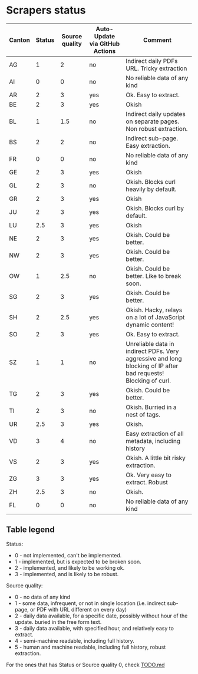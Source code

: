 # Scrapers status

| Canton | Status | Source quality | Auto-Update via GitHub Actions | Comment |
| ------ | ------ | -------------- | ------------------------------ |------- |
| AG     | 1      | 2              | no                             | Indirect daily PDFs URL. Tricky extraction |
| AI     | 0      | 0              | no                             | No reliable data of any kind |
| AR     | 2      | 3              | yes                            | Ok. Easy to extract. |
| BE     | 2      | 3              | yes                            | Okish |
| BL     | 1      | 1.5            | no                             | Indirect daily updates on separate pages. Non robust extraction. |
| BS     | 2      | 2              | no                             | Indirect sub-page. Easy extraction. |
| FR     | 0      | 0              | no                             | No reliable data of any kind |
| GE     | 2      | 3              | yes                            | Okish |
| GL     | 2      | 3              | no                             | Okish. Blocks curl heavily by default. |
| GR     | 2      | 3              | yes                            | Okish |
| JU     | 2      | 3              | yes                            | Okish. Blocks curl by default. |
| LU     | 2.5    | 3              | yes                            | Okish |
| NE     | 2      | 3              | yes                            | Okish. Could be better. |
| NW     | 2      | 3              | yes                            | Okish. Could be better. |
| OW     | 1      | 2.5            | no                             | Okish. Could be better. Like to break soon. |
| SG     | 2      | 3              | yes                            | Okish. Could be better. |
| SH     | 2      | 2.5            | yes                            | Okish. Hacky, relays on a lot of JavaScript dynamic content! |
| SO     | 2      | 3              | yes                            | Ok. Easy to extract. |
| SZ     | 1      | 1              | no                             | Unreliable data in indirect PDFs. Very aggressive and long blocking of IP after bad requests! Blocking of curl. |
| TG     | 2      | 3              | yes                            | Okish. Could be better. |
| TI     | 2      | 3              | no                             | Okish. Burried in a nest of tags. |
| UR     | 2.5    | 3              | yes                            | Okish. |
| VD     | 3      | 4              | no                             | Easy extraction of all metadata, including history |
| VS     | 2      | 3              | yes                            | Okish. A little bit risky extraction. |
| ZG     | 3      | 3              | yes                            | Ok. Very easy to extract. Robust |
| ZH     | 2.5    | 3              | no                             | Okish. |
| FL     | 0      | 0              | no                             | No reliable data of any kind |

## Table legend

Status:
  * 0 - not implemented, can't be implemented.
  * 1 - implemented, but is expected to be broken soon.
  * 2 - implemented, and likely to be working ok.
  * 3 - implemented, and is likely to be robust.

Source quality:
  * 0 - no data of any kind
  * 1 - some data, infrequent, or not in single location (i.e. indirect sub-page, or PDF with URL different on every day)
  * 2 - daily data available, for a specific date, possibly without hour of the update. buried in the free form text.
  * 3 - daily data available, with specified hour, and relatively easy to extract.
  * 4 - semi-machine readable, including full history.
  * 5 - human and machine readable, including full history, robust extraction.

For the ones that has Status or Source quality 0, check [TODO.md](TODO.md)
